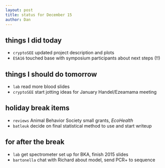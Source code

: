 ```yaml
---
layout: post
title: status for December 15
author: Dan
---
```


## things I did today

* `cryptoSEE` updated project description and plots
* `ESA16` touched base with symposium participants about next steps (!!)

## things I should do tomorrow

* `lab` read more blood slides
* `cryptoSEE` start jotting ideas for January Handel/Ezeamama meeting

## holiday break items 
* `reviews` Animal Behavior Society small grants, *EcoHealth*
* `batleuk` decide on final statistical method to use and start writeup

## for after the break
* `lab` get spectrometer set up for BKA, finish 2015 slides
* `bartonella` chat with Richard about model, send PCR+ to sequence

<i class='fa fa-code' style='color:pink'> </i>

